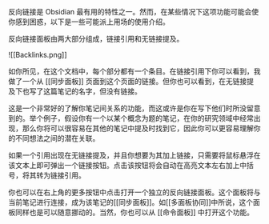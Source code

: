 反向链接是 Obsidian 最有用的特性之一。然而，在某些情况下这项功能可能会使你感到困惑，以下是一些可能派上用场的使用介绍。

反向链接面板由两大部分组成，链接引用和无链接提及。

![[Backlinks.png]]

如你所见，在这个文档中，每个部分都有一个条目。在链接引用下你可以看到，我做了一个从 [[同步面板]] 页面到这个页面的链接。但你也可以看到，在无链接提及下也写了这篇笔记的名字，但没有链接。

这是一个非常好的了解你笔记间关系的功能，而这或许是你在写下他们时所没留意到的。举个例子，假设你有一个以某个概念为题的笔记，在你的研究领域中经常出现，那么你将可以很容易在其他的笔记中提及时找到它，因此你可以更容易理解你的不同想法之间的潜在关联。

如果一个引用出现在无链接提及，并且你想要为其加上链接，只需要将鼠标悬浮在该文本上即可弹出一个链接按钮。点击该按钮将会自动在高亮文本左右加上中括号，将其转为链接引用。

你也可以在右上角的更多按钮中点击打开一个独立的反向链接面板。这个面板将与当前笔记进行连接，成为该笔记的[[同步面板]]。如[[多面板协同]]中所说，这个面板同样也是可以随意挪动的。当然，你也可以从 [[命令面板]] 中打开这个功能。